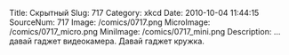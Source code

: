 Title: Скрытный 
Slug: 717 
Category: xkcd 
Date: 2010-10-04 11:44:15 
SourceNum: 717 
Image: /comics/0717.png 
MicroImage: /comics/0717_micro.png 
MiniImage: /comics/0717_mini.png 
Description: &#x2026; давай гаджет видеокамера. Давай гаджет кружка. 

